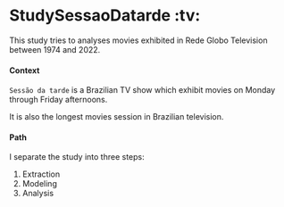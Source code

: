<h1>StudySessaoDatarde :tv:</h1>  

This study tries to analyses movies exhibited in Rede Globo Television between 1974 and 2022.

<h4>Context</h4>

`Sessão da tarde` is a Brazilian TV show which exhibit movies on Monday through Friday afternoons.

It is also the longest movies session in Brazilian television.

<h4>Path
</h4>

I separate the study into three steps:

 <ol>
     <li>Extraction</li>
     <li>Modeling</li>
     <li>Analysis</li>
 </ol>





 